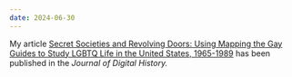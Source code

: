 ```yaml
---
date: 2024-06-30
--- 
```


My article [Secret Societies and Revolving Doors: Using Mapping the Gay Guides to Study LGBTQ
Life in the United States, 1965-1989](https://journalofdigitalhistory.org/en/article/X3MGSKqAycaT?idx=1&layer=narrative) has been published in the _Journal of Digital History._